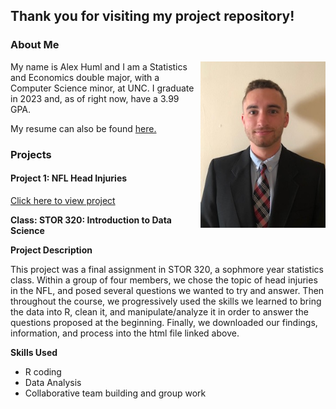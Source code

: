 ## Thank you for visiting my project repository!

### About Me

<img align="right" width="200" src="IMG_5118.jpg">

My name is Alex Huml and I am a Statistics and Economics double major, with a Computer Science minor, at UNC. I graduate in 2023 and, as of right now, have a 3.99 GPA.  

My resume can also be found 
<a href="Alexander_Huml_Resume2.pdf" title="ACHumlResume">here.</a>

### Projects

#### Project 1: NFL Head Injuries
<a href="Final_Report_Template.html" title="STOR320 Final Project">Click here to view project</a>

**Class: STOR 320: Introduction to Data Science**

**Project Description** 

This project was a final assignment in STOR 320, a sophmore year statistics class. Within a group of four members, we chose the topic of head injuries in the NFL, and posed several questions we wanted to try and answer. Then throughout the course, we progressively used the skills we learned to bring the data into R, clean it, and manipulate/analyze it in order to answer the questions proposed at the beginning. Finally, we downloaded our findings, information, and process into the html file linked above.

**Skills Used** 

- R coding
- Data Analysis
- Collaborative team building and group work

